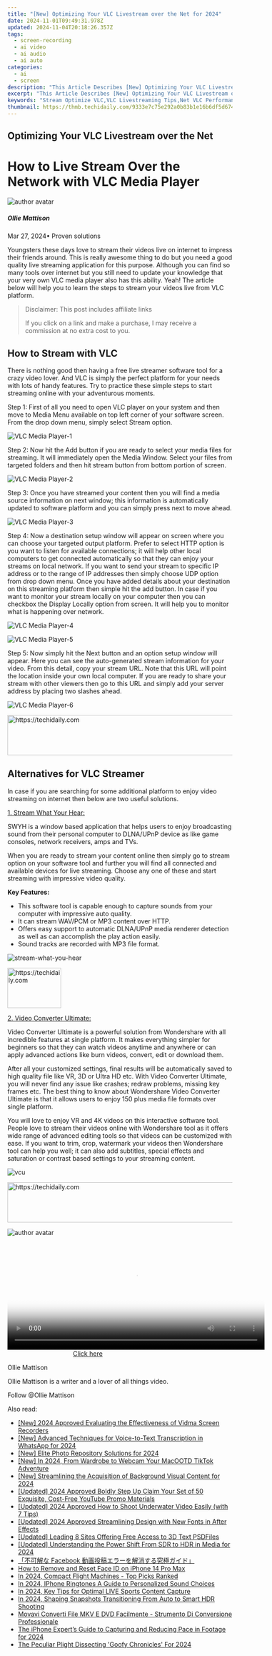 ```yaml
---
title: "[New] Optimizing Your VLC Livestream over the Net for 2024"
date: 2024-11-01T09:49:31.978Z
updated: 2024-11-04T20:18:26.357Z
tags: 
  - screen-recording
  - ai video
  - ai audio
  - ai auto
categories: 
  - ai
  - screen
description: "This Article Describes [New] Optimizing Your VLC Livestream over the Net for 2024"
excerpt: "This Article Describes [New] Optimizing Your VLC Livestream over the Net for 2024"
keywords: "Stream Optimize VLC,VLC Livestreaming Tips,Net VLC Performance,Improve VLC OverNet,Network Stream Quality,VLC Connectivity Boost,Enhance Online Streams VLC"
thumbnail: https://thmb.techidaily.com/9333e7c75e292a0b83b1e16b6df5d6742dede6cee3e1ad9fc6da9c95dfc95571.jpg
---
```


## Optimizing Your VLC Livestream over the Net

# How to Live Stream Over the Network with VLC Media Player

![author avatar](https://images.wondershare.com/filmora/article-images/ollie-mattison.jpg)

##### Ollie Mattison

 Mar 27, 2024• Proven solutions

 Youngsters these days love to stream their videos live on internet to impress their friends around. This is really awesome thing to do but you need a good quality live streaming application for this purpose. Although you can find so many tools over internet but you still need to update your knowledge that your very own VLC media player also has this ability. Yeah! The article below will help you to learn the steps to stream your videos live from VLC platform.

>  Disclaimer: This post includes affiliate links
>
>  If you click on a link and make a purchase, I may receive a commission at no extra cost to you.
>

## How to Stream with VLC

 There is nothing good then having a free live streamer software tool for a crazy video lover. And VLC is simply the perfect platform for your needs with lots of handy features. Try to practice these simple steps to start streaming online with your adventurous moments.

 Step 1: First of all you need to open VLC player on your system and then move to Media Menu available on top left corner of your software screen. From the drop down menu, simply select Stream option.

![ VLC Media Player-1](https://images.wondershare.com/filmora/article-images/vlc-media-player-1.jpg)

 Step 2: Now hit the Add button if you are ready to select your media files for streaming. It will immediately open the Media Window. Select your files from targeted folders and then hit stream button from bottom portion of screen.

![ VLC Media Player-2](https://images.wondershare.com/filmora/article-images/vlc-media-player-2.jpg)

 Step 3: Once you have streamed your content then you will find a media source information on next window; this information is automatically updated to software platform and you can simply press next to move ahead.

![ VLC Media Player-3](https://images.wondershare.com/filmora/article-images/vlc-media-player-3.jpg)

 Step 4: Now a destination setup window will appear on screen where you can choose your targeted output platform. Prefer to select HTTP option is you want to listen for available connections; it will help other local computers to get connected automatically so that they can enjoy your streams on local network. If you want to send your stream to specific IP address or to the range of IP addresses then simply choose UDP option from drop down menu. Once you have added details about your destination on this streaming platform then simple hit the add button. In case if you want to monitor your stream locally on your computer then you can checkbox the Display Locally option from screen. It will help you to monitor what is happening over network.

![VLC Media Player-4 ](https://images.wondershare.com/filmora/article-images/vlc-media-player-4.jpg)

![VLC Media Player-5 ](https://images.wondershare.com/filmora/article-images/vlc-media-player-5.jpg)

 Step 5: Now simply hit the Next button and an option setup window will appear. Here you can see the auto-generated stream information for your video. From this detail, copy your stream URL. Note that this URL will point the location inside your own local computer. If you are ready to share your stream with other viewers then go to this URL and simply add your server address by placing two slashes ahead.

![VLC Media Player-6 ](https://images.wondershare.com/filmora/article-images/vlc-media-player-6.jpg)

<!-- affiliate ads begin -->
<a href="https://appsumo.8odi.net/c/5597632/2118326/7443" target="_top" id="2118326">
  <img src="//a.impactradius-go.com/display-ad/7443-2118326" border="0" alt="https://techidaily.com" width="728" height="90"/>
</a>
<img height="0" width="0" src="https://appsumo.8odi.net/i/5597632/2118326/7443" style="position:absolute;visibility:hidden;" border="0" />
<!-- affiliate ads end -->

## Alternatives for VLC Streamer

 In case if you are searching for some additional platform to enjoy video streaming on internet then below are two useful solutions.

[1. Stream What Your Hear:](http://www.streamwhatyouhear.com/ )

 SWYH is a window based application that helps users to enjoy broadcasting sound from their personal computer to DLNA/UPnP device as like game consoles, network receivers, amps and TVs.

 When you are ready to stream your content online then simply go to stream option on your software tool and further you will find all connected and available devices for live streaming. Choose any one of these and start streaming with impressive video quality.

**Key Features:**

* This software tool is capable enough to capture sounds from your computer with impressive auto quality.
* It can stream WAV/PCM or MP3 content over HTTP.
* Offers easy support to automatic DLNA/UPnP media renderer detection as well as can accomplish the play action easily.
* Sound tracks are recorded with MP3 file format.

![stream-what-you-hear ](https://images.wondershare.com/filmora/article-images/stream-what-you-hear.jpg)

<!-- affiliate ads begin -->
<a href="https://aligracehair.sjv.io/c/5597632/2135362/19272" target="_top" id="2135362">
  <img src="//a.impactradius-go.com/display-ad/19272-2135362" border="0" alt="https://techidaily.com" width="120" height="90"/>
</a>
<img height="0" width="0" src="https://aligracehair.sjv.io/i/5597632/2135362/19272" style="position:absolute;visibility:hidden;" border="0" />
<!-- affiliate ads end -->

[2. Video Converter Ultimate:](https://tools.techidaily.com/wondershare/videoconverter/download/)

 Video Converter Ultimate is a powerful solution from Wondershare with all incredible features at single platform. It makes everything simpler for beginners so that they can watch videos anytime and anywhere or can apply advanced actions like burn videos, convert, edit or download them.

 After all your customized settings, final results will be automatically saved to high quality file like VR, 3D or Ultra HD etc. With Video Converter Ultimate, you will never find any issue like crashes; redraw problems, missing key frames etc. The best thing to know about Wondershare Video Converter Ultimate is that it allows users to enjoy 150 plus media file formats over single platform.

 You will love to enjoy VR and 4K videos on this interactive software tool. People love to stream their videos online with Wondershare tool as it offers wide range of advanced editing tools so that videos can be customized with ease. If you want to trim, crop, watermark your videos then Wondershare tool can help you well; it can also add subtitles, special effects and saturation or contrast based settings to your streaming content.

![vcu ](https://images.wondershare.com/filmora/article-images/vcu.jpg)

<!-- affiliate ads begin -->
<a href="https://laganoo.pxf.io/c/5597632/1484950/16446" target="_top" id="1484950">
  <img src="//a.impactradius-go.com/display-ad/16446-1484950" border="0" alt="https://techidaily.com" width="728" height="90"/>
</a>
<img height="0" width="0" src="https://laganoo.pxf.io/i/5597632/1484950/16446" style="position:absolute;visibility:hidden;" border="0" />
<!-- affiliate ads end -->

![author avatar](https://images.wondershare.com/filmora/article-images/ollie-mattison.jpg)

<!-- affiliate ads begin -->
<span id="1983539">
					<video width="576" height="240" style="cursor:pointer"
           poster="//a.impactradius-go.com/display-clicktoplayimage/1983539.png"
           onclick="if(!this.playClicked){this.play();this.setAttribute('controls',true);this.playClicked=true;}">
	   <source src="//a.impactradius-go.com/display-ad/22993-1983539">
	   <img src="//a.impactradius-go.com/display-clicktoplayimage/1983539.png" style="border: none; height: 100%; width: 100%; object-fit: contain">
	</video>
	<div style="width:360px;text-align:center"><a href="javascript:window.open(decodeURIComponent('https%3A%2F%2Fhomestyler.sjv.io%2Fc%2F5597632%2F1983539%2F22993'), '_blank');void(0);">Click here</a></div>
</span>
<img height="0" width="0" src="https://imp.pxf.io/i/5597632/1983539/22993" style="position:absolute;visibility:hidden;" border="0" />
<!-- affiliate ads end -->

Ollie Mattison

Ollie Mattison is a writer and a lover of all things video.

Follow @Ollie Mattison


<ins class="adsbygoogle"
     style="display:block"
     data-ad-format="autorelaxed"
     data-ad-client="ca-pub-7571918770474297"
     data-ad-slot="1223367746"></ins>



<ins class="adsbygoogle"
     style="display:block"
     data-ad-client="ca-pub-7571918770474297"
     data-ad-slot="8358498916"
     data-ad-format="auto"
     data-full-width-responsive="true"></ins>


<span class="atpl-alsoreadstyle">Also read:</span>
<div><ul>
<li><a href="https://remote-screen-capture.techidaily.com/new-2024-approved-evaluating-the-effectiveness-of-vidma-screen-recorders/"><u>[New] 2024 Approved Evaluating the Effectiveness of Vidma Screen Recorders</u></a></li>
<li><a href="https://screen-activity-recording.techidaily.com/new-advanced-techniques-for-voice-to-text-transcription-in-whatsapp-for-2024/"><u>[New] Advanced Techniques for Voice-to-Text Transcription in WhatsApp for 2024</u></a></li>
<li><a href="https://fox-blue.techidaily.com/new-elite-photo-repository-solutions-for-2024/"><u>[New] Elite Photo Repository Solutions for 2024</u></a></li>
<li><a href="https://tiktok-clips.techidaily.com/new-in-2024-from-wardrobe-to-webcam-your-macootd-tiktok-adventure/"><u>[New] In 2024, From Wardrobe to Webcam Your MacOOTD TikTok Adventure</u></a></li>
<li><a href="https://fox-blue.techidaily.com/new-streamlining-the-acquisition-of-background-visual-content-for-2024/"><u>[New] Streamlining the Acquisition of Background Visual Content for 2024</u></a></li>
<li><a href="https://facebook-video-share.techidaily.com/updated-2024-approved-boldly-step-up-claim-your-set-of-50-exquisite-cost-free-youtube-promo-materials/"><u>[Updated] 2024 Approved Boldly Step Up Claim Your Set of 50 Exquisite, Cost-Free YouTube Promo Materials</u></a></li>
<li><a href="https://fox-blue.techidaily.com/updated-2024-approved-how-to-shoot-underwater-video-easily-with-7-tips/"><u>[Updated] 2024 Approved How to Shoot Underwater Video Easily (with 7 Tips)</u></a></li>
<li><a href="https://fox-blue.techidaily.com/updated-2024-approved-streamlining-design-with-new-fonts-in-after-effects/"><u>[Updated] 2024 Approved Streamlining Design with New Fonts in After Effects</u></a></li>
<li><a href="https://fox-blue.techidaily.com/updated-leading-8-sites-offering-free-access-to-3d-text-psdfiles/"><u>[Updated] Leading 8 Sites Offering Free Access to 3D Text PSDFiles</u></a></li>
<li><a href="https://fox-hovers.techidaily.com/updated-understanding-the-power-shift-from-sdr-to-hdr-in-media-for-2024/"><u>[Updated] Understanding the Power Shift From SDR to HDR in Media for 2024</u></a></li>
<li><a href="https://tech-revival.techidaily.com/1726027914396-facebook/"><u>「不可解な Facebook 動画投稿エラーを解消する究極ガイド」</u></a></li>
<li><a href="https://ios-unlock.techidaily.com/how-to-remove-and-reset-face-id-on-iphone-14-pro-max-by-drfone-ios/"><u>How to Remove and Reset Face ID on iPhone 14 Pro Max</u></a></li>
<li><a href="https://fox-helps.techidaily.com/in-2024-compact-flight-machines-top-picks-ranked/"><u>In 2024, Compact Flight Machines - Top Picks Ranked</u></a></li>
<li><a href="https://fox-blue.techidaily.com/in-2024-iphone-ringtones-a-guide-to-personalized-sound-choices/"><u>In 2024, IPhone Ringtones A Guide to Personalized Sound Choices</u></a></li>
<li><a href="https://screen-mirroring-recording.techidaily.com/in-2024-key-tips-for-optimal-live-sports-content-capture/"><u>In 2024, Key Tips for Optimal LIVE Sports Content Capture</u></a></li>
<li><a href="https://fox-blue.techidaily.com/in-2024-shaping-snapshots-transitioning-from-auto-to-smart-hdr-shooting/"><u>In 2024, Shaping Snapshots Transitioning From Auto to Smart HDR Shooting</u></a></li>
<li><a href="https://some-guidance.techidaily.com/movavi-converti-file-mkv-e-dvd-facilmente-strumento-di-conversione-professionale/"><u>Movavi Converti File MKV E DVD Facilmente - Strumento Di Conversione Professionale</u></a></li>
<li><a href="https://fox-blue.techidaily.com/the-iphone-experts-guide-to-capturing-and-reducing-pace-in-footage-for-2024/"><u>The iPhone Expert’s Guide to Capturing and Reducing Pace in Footage for 2024</u></a></li>
<li><a href="https://fox-blue.techidaily.com/the-peculiar-plight-dissecting-goofy-chronicles-for-2024/"><u>The Peculiar Plight Dissecting 'Goofy Chronicles' For 2024</u></a></li>
</ul></div>

